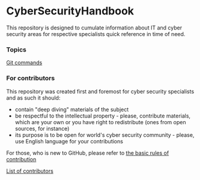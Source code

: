 # CyberSecurityHandbook
This repository is designed to cumulate information about IT and cyber security areas for respective specialists quick reference in time of need.

### Topics

[Git commands](/git/commands.md)

### For contributors

This repository was created first and foremost for cyber security specialists and as such it should:
* contain "deep diving" materials of the subject
* be respectful to the intellectual property - please, contribute materials, which are your own or you have right to redistribute (ones from open sources, for instance) 
* its purpose is to be open for world's cyber security community - please, use English language for your contributions

For those, who is new to GitHub, please refer to [the basic rules of contribution](https://github.com/firstcontributions/first-contributions)

[List of contributors](contributors.md)
